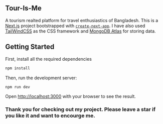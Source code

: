 ## Tour-Is-Me

A tourism realted platform for travel enthusiastics of Bangladesh.
This is a [Next.js](https://nextjs.org/) project bootstrapped with [`create-next-app`](https://github.com/vercel/next.js/tree/canary/packages/create-next-app). I have also used [TailWindCSS](https://tailwindcss.com/) as the CSS framework and [MongoDB Atlas](https://www.mongodb.com/atlas/database) for storing data.

## Getting Started

First, install all the required dependencies

```bash
npm install
```

Then, run the development server:

```bash
npm run dev
```

Open [http://localhost:3000](http://localhost:3000) with your browser to see the result.

### Thank you for checking out my project. Please leave a star if you like it and want to encourge me.
